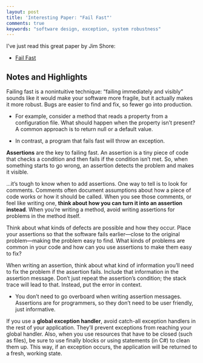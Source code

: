 ```yaml
---
layout: post
title: 'Interesting Paper: "Fail Fast"'
comments: true
keywords: "software design, exception, system robustness"
---
```


I've just read this great paper by Jim Shore:

- [Fail Fast](http://martinfowler.com/ieeeSoftware/failFast.pdf)

## Notes and Highlights

Failing fast is a nonintuitive technique: “failing immediately and visibly” sounds like it would make your software more fragile, but it actually makes it more robust. Bugs are easier to find and fix, so fewer go into production.

- For example, consider a method that reads a property from a configuration file. What should happen when the property isn’t present? A common approach is to return null or a default value.

- In contrast, a program that fails fast will throw an exception.

**Assertions** are the key to failing fast. An assertion is a tiny piece of code that checks a condition
and then fails if the condition isn’t met. So, when something starts to go wrong, an assertion detects the problem and makes it visible.

...it’s tough to know when to add assertions. One way to tell is to look for comments. Comments often document assumptions about how a piece of code works or how it should be called. When you see those comments, or feel like writing one, **think about how you can turn it into an assertion instead**. When you’re writing a method, avoid writing assertions for problems in the method itself. 

Think about what kinds of defects are possible and how they occur. Place your assertions so that the software fails earlier—close to the original problem—making the problem easy to find. What kinds of problems are common in your code and how can you use assertions to make them easy to fix?

When writing an assertion, think about what kind of information you’ll need to fix the problem if the assertion fails. Include that information in the assertion message. Don’t just repeat the assertion’s condition; the stack trace will lead to that. Instead, put the error in context.

- You don’t need to go overboard when writing assertion messages. Assertions are for programmers, so they don’t need to be user friendly, just informative.

If you use a **global exception handler**, avoid catch-all exception handlers in the rest of your application. They’ll prevent exceptions from reaching your global handler. Also, when you use resources that have to be closed (such as files), be sure to use finally blocks or using statements (in C#) to clean them up. This way, if an exception occurs, the application will be returned to a fresh, working state.
